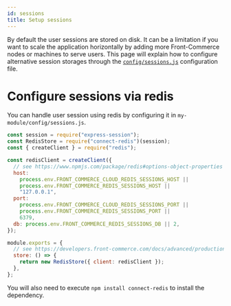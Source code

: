 ```yaml
---
id: sessions
title: Setup sessions
---
```


By default the user sessions are stored on disk. It can be a limitation if you want to scale the application horizontally by adding more Front-Commerce nodes or machines to serve users. This page will explain how to configure alternative session storages through the [`config/sessions.js`](/docs/reference/configurations.html#config-sessions-js) configuration file.

# Configure sessions via redis

You can handle user session using redis by configuring it in `my-module/config/sessions.js`.

```js
const session = require("express-session");
const RedisStore = require("connect-redis")(session);
const { createClient } = require("redis");

const redisClient = createClient({
  // see https://www.npmjs.com/package/redis#options-object-properties
  host:
    process.env.FRONT_COMMERCE_CLOUD_REDIS_SESSIONS_HOST ||
    process.env.FRONT_COMMERCE_REDIS_SESSIONS_HOST ||
    "127.0.0.1",
  port:
    process.env.FRONT_COMMERCE_CLOUD_REDIS_SESSIONS_PORT ||
    process.env.FRONT_COMMERCE_REDIS_SESSIONS_PORT ||
    6379,
  db: process.env.FRONT_COMMERCE_REDIS_SESSIONS_DB || 2,
});

module.exports = {
  // see https://developers.front-commerce.com/docs/advanced/production-ready/sessions.html
  store: () => {
    return new RedisStore({ client: redisClient });
  },
};
```

You will also need to execute `npm install connect-redis` to install the dependency.
